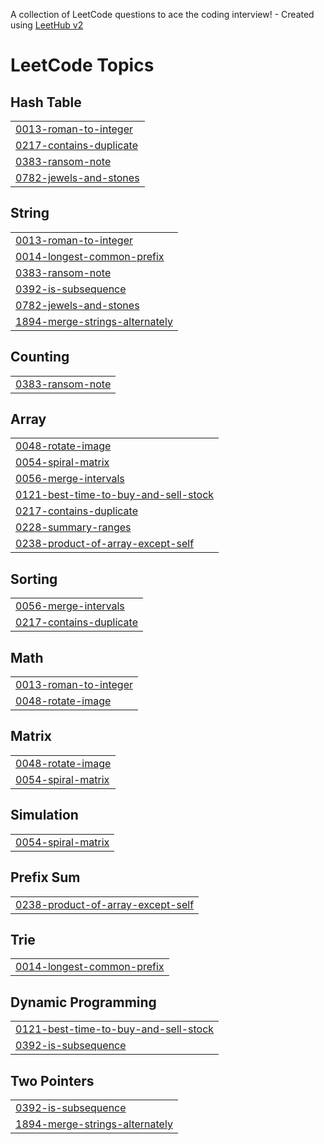 A collection of LeetCode questions to ace the coding interview! - Created using [LeetHub v2](https://github.com/arunbhardwaj/LeetHub-2.0)
<!---LeetCode Topics Start-->
# LeetCode Topics
## Hash Table
|  |
| ------- |
| [0013-roman-to-integer](https://github.com/marco-tharwat/LeetCode/tree/master/0013-roman-to-integer) |
| [0217-contains-duplicate](https://github.com/marco-tharwat/LeetCode/tree/master/0217-contains-duplicate) |
| [0383-ransom-note](https://github.com/marco-tharwat/LeetCode/tree/master/0383-ransom-note) |
| [0782-jewels-and-stones](https://github.com/marco-tharwat/LeetCode/tree/master/0782-jewels-and-stones) |
## String
|  |
| ------- |
| [0013-roman-to-integer](https://github.com/marco-tharwat/LeetCode/tree/master/0013-roman-to-integer) |
| [0014-longest-common-prefix](https://github.com/marco-tharwat/LeetCode/tree/master/0014-longest-common-prefix) |
| [0383-ransom-note](https://github.com/marco-tharwat/LeetCode/tree/master/0383-ransom-note) |
| [0392-is-subsequence](https://github.com/marco-tharwat/LeetCode/tree/master/0392-is-subsequence) |
| [0782-jewels-and-stones](https://github.com/marco-tharwat/LeetCode/tree/master/0782-jewels-and-stones) |
| [1894-merge-strings-alternately](https://github.com/marco-tharwat/LeetCode/tree/master/1894-merge-strings-alternately) |
## Counting
|  |
| ------- |
| [0383-ransom-note](https://github.com/marco-tharwat/LeetCode/tree/master/0383-ransom-note) |
## Array
|  |
| ------- |
| [0048-rotate-image](https://github.com/marco-tharwat/LeetCode/tree/master/0048-rotate-image) |
| [0054-spiral-matrix](https://github.com/marco-tharwat/LeetCode/tree/master/0054-spiral-matrix) |
| [0056-merge-intervals](https://github.com/marco-tharwat/LeetCode/tree/master/0056-merge-intervals) |
| [0121-best-time-to-buy-and-sell-stock](https://github.com/marco-tharwat/LeetCode/tree/master/0121-best-time-to-buy-and-sell-stock) |
| [0217-contains-duplicate](https://github.com/marco-tharwat/LeetCode/tree/master/0217-contains-duplicate) |
| [0228-summary-ranges](https://github.com/marco-tharwat/LeetCode/tree/master/0228-summary-ranges) |
| [0238-product-of-array-except-self](https://github.com/marco-tharwat/LeetCode/tree/master/0238-product-of-array-except-self) |
## Sorting
|  |
| ------- |
| [0056-merge-intervals](https://github.com/marco-tharwat/LeetCode/tree/master/0056-merge-intervals) |
| [0217-contains-duplicate](https://github.com/marco-tharwat/LeetCode/tree/master/0217-contains-duplicate) |
## Math
|  |
| ------- |
| [0013-roman-to-integer](https://github.com/marco-tharwat/LeetCode/tree/master/0013-roman-to-integer) |
| [0048-rotate-image](https://github.com/marco-tharwat/LeetCode/tree/master/0048-rotate-image) |
## Matrix
|  |
| ------- |
| [0048-rotate-image](https://github.com/marco-tharwat/LeetCode/tree/master/0048-rotate-image) |
| [0054-spiral-matrix](https://github.com/marco-tharwat/LeetCode/tree/master/0054-spiral-matrix) |
## Simulation
|  |
| ------- |
| [0054-spiral-matrix](https://github.com/marco-tharwat/LeetCode/tree/master/0054-spiral-matrix) |
## Prefix Sum
|  |
| ------- |
| [0238-product-of-array-except-self](https://github.com/marco-tharwat/LeetCode/tree/master/0238-product-of-array-except-self) |
## Trie
|  |
| ------- |
| [0014-longest-common-prefix](https://github.com/marco-tharwat/LeetCode/tree/master/0014-longest-common-prefix) |
## Dynamic Programming
|  |
| ------- |
| [0121-best-time-to-buy-and-sell-stock](https://github.com/marco-tharwat/LeetCode/tree/master/0121-best-time-to-buy-and-sell-stock) |
| [0392-is-subsequence](https://github.com/marco-tharwat/LeetCode/tree/master/0392-is-subsequence) |
## Two Pointers
|  |
| ------- |
| [0392-is-subsequence](https://github.com/marco-tharwat/LeetCode/tree/master/0392-is-subsequence) |
| [1894-merge-strings-alternately](https://github.com/marco-tharwat/LeetCode/tree/master/1894-merge-strings-alternately) |
<!---LeetCode Topics End-->